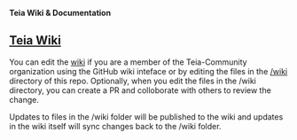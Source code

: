 **Teia Wiki &amp; Documentation**

## [Teia Wiki](https://github.com/teia-community/teia-docs/wiki)

You can edit the [wiki](https://github.com/teia-community/teia-docs/wiki) if you are a member of the Teia-Community organization
using the GitHub wiki inteface or by editing the files in the [/wiki](https://github.com/teia-community/teia-docs/tree/main/wiki) directory
of this repo.  Optionally, when you edit the files in the /wiki directory, you
can create a PR and colloborate with others to review the change.

Updates to files in the /wiki folder will be published to the wiki and updates
in the wiki itself will sync changes back to the /wiki folder.
